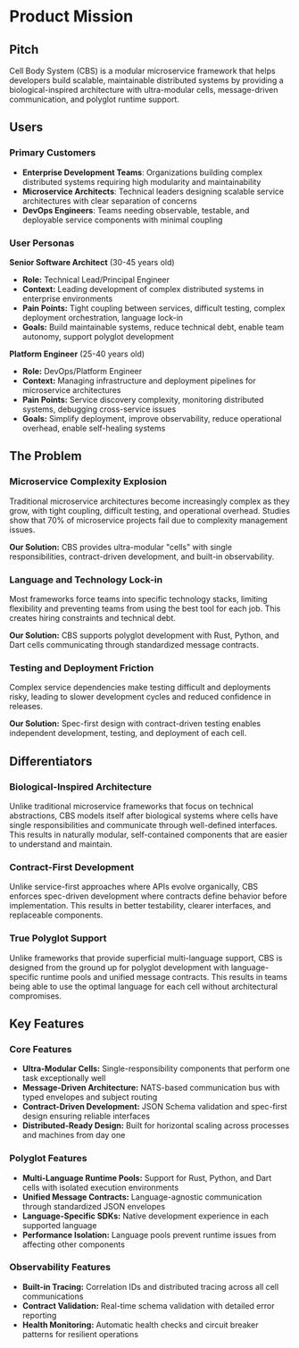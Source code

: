 # Product Mission

## Pitch

Cell Body System (CBS) is a modular microservice framework that helps developers build scalable, maintainable distributed systems by providing a biological-inspired architecture with ultra-modular cells, message-driven communication, and polyglot runtime support.

## Users

### Primary Customers

- **Enterprise Development Teams**: Organizations building complex distributed systems requiring high modularity and maintainability
- **Microservice Architects**: Technical leaders designing scalable service architectures with clear separation of concerns
- **DevOps Engineers**: Teams needing observable, testable, and deployable service components with minimal coupling

### User Personas

**Senior Software Architect** (30-45 years old)
- **Role:** Technical Lead/Principal Engineer
- **Context:** Leading development of complex distributed systems in enterprise environments
- **Pain Points:** Tight coupling between services, difficult testing, complex deployment orchestration, language lock-in
- **Goals:** Build maintainable systems, reduce technical debt, enable team autonomy, support polyglot development

**Platform Engineer** (25-40 years old)
- **Role:** DevOps/Platform Engineer
- **Context:** Managing infrastructure and deployment pipelines for microservice architectures
- **Pain Points:** Service discovery complexity, monitoring distributed systems, debugging cross-service issues
- **Goals:** Simplify deployment, improve observability, reduce operational overhead, enable self-healing systems

## The Problem

### Microservice Complexity Explosion

Traditional microservice architectures become increasingly complex as they grow, with tight coupling, difficult testing, and operational overhead. Studies show that 70% of microservice projects fail due to complexity management issues.

**Our Solution:** CBS provides ultra-modular "cells" with single responsibilities, contract-driven development, and built-in observability.

### Language and Technology Lock-in

Most frameworks force teams into specific technology stacks, limiting flexibility and preventing teams from using the best tool for each job. This creates hiring constraints and technical debt.

**Our Solution:** CBS supports polyglot development with Rust, Python, and Dart cells communicating through standardized message contracts.

### Testing and Deployment Friction

Complex service dependencies make testing difficult and deployments risky, leading to slower development cycles and reduced confidence in releases.

**Our Solution:** Spec-first design with contract-driven testing enables independent development, testing, and deployment of each cell.

## Differentiators

### Biological-Inspired Architecture

Unlike traditional microservice frameworks that focus on technical abstractions, CBS models itself after biological systems where cells have single responsibilities and communicate through well-defined interfaces. This results in naturally modular, self-contained components that are easier to understand and maintain.

### Contract-First Development

Unlike service-first approaches where APIs evolve organically, CBS enforces spec-driven development where contracts define behavior before implementation. This results in better testability, clearer interfaces, and replaceable components.

### True Polyglot Support

Unlike frameworks that provide superficial multi-language support, CBS is designed from the ground up for polyglot development with language-specific runtime pools and unified message contracts. This results in teams being able to use the optimal language for each cell without architectural compromises.

## Key Features

### Core Features

- **Ultra-Modular Cells:** Single-responsibility components that perform one task exceptionally well
- **Message-Driven Architecture:** NATS-based communication bus with typed envelopes and subject routing
- **Contract-Driven Development:** JSON Schema validation and spec-first design ensuring reliable interfaces
- **Distributed-Ready Design:** Built for horizontal scaling across processes and machines from day one

### Polyglot Features

- **Multi-Language Runtime Pools:** Support for Rust, Python, and Dart cells with isolated execution environments
- **Unified Message Contracts:** Language-agnostic communication through standardized JSON envelopes
- **Language-Specific SDKs:** Native development experience in each supported language
- **Performance Isolation:** Language pools prevent runtime issues from affecting other components

### Observability Features

- **Built-in Tracing:** Correlation IDs and distributed tracing across all cell communications
- **Contract Validation:** Real-time schema validation with detailed error reporting
- **Health Monitoring:** Automatic health checks and circuit breaker patterns for resilient operations
